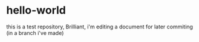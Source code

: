 # hello-world
this is a test repository,
Brilliant, i'm editing a document for later commiting (in a branch i've made)
